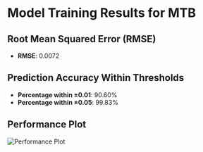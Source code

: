# Model Training Results for MTB

## Root Mean Squared Error (RMSE)
- **RMSE**: 0.0072

## Prediction Accuracy Within Thresholds
- **Percentage within ±0.01**: 90.60%
- **Percentage within ±0.05**: 99.83%

## Performance Plot
![Performance Plot](../imgs/MTB.png)
